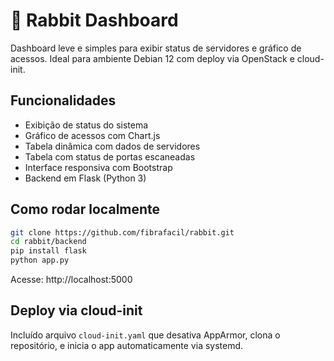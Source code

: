 # 🐇 Rabbit Dashboard

Dashboard leve e simples para exibir status de servidores e gráfico de acessos. Ideal para ambiente Debian 12 com deploy via OpenStack e cloud-init.

## Funcionalidades
- Exibição de status do sistema
- Gráfico de acessos com Chart.js
- Tabela dinâmica com dados de servidores
- Tabela com status de portas escaneadas
- Interface responsiva com Bootstrap
- Backend em Flask (Python 3)

## Como rodar localmente
```bash
git clone https://github.com/fibrafacil/rabbit.git
cd rabbit/backend
pip install flask
python app.py
```

Acesse: http://localhost:5000

## Deploy via cloud-init
Incluído arquivo `cloud-init.yaml` que desativa AppArmor, clona o repositório, e inicia o app automaticamente via systemd.
